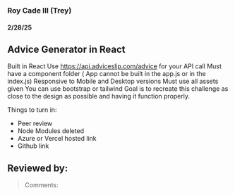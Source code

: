 ### Roy Cade III (Trey)

#### 2/28/25

## Advice Generator in React
Built in React
Use https://api.adviceslip.com/advice for your API call
Must have a component folder ( App cannot be built in the app.js or in the index.js)
Responsive to Mobile and Desktop versions
Must use all assets given
You can use bootstrap or tailwind
Goal is to recreate this challenge as close to the design as possible and having it function properly.


Things to turn in:
- Peer review
- Node Modules deleted
- Azure or Vercel hosted link
- Github link

## Reviewed by: 

> Comments:


